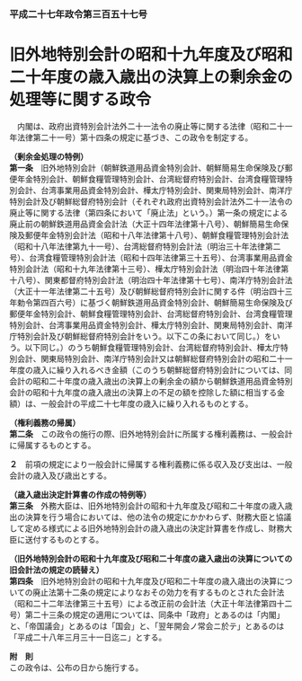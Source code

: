 ### 平成二十七年政令第三百五十七号  
# 旧外地特別会計の昭和十九年度及び昭和二十年度の歳入歳出の決算上の剰余金の処理等に関する政令  
　内閣は、政府出資特別会計法外二十一法令の廃止等に関する法律（昭和二十一年法律第二十一号）第十四条の規定に基づき、この政令を制定する。  
  
**（剰余金処理の特例）**  
**第一条**　旧外地特別会計（朝鮮鉄道用品資金特別会計、朝鮮簡易生命保険及び郵便年金特別会計、朝鮮食糧管理特別会計、台湾総督府特別会計、台湾食糧管理特別会計、台湾事業用品資金特別会計、樺太庁特別会計、関東局特別会計、南洋庁特別会計及び朝鮮総督府特別会計（それぞれ政府出資特別会計法外二十一法令の廃止等に関する法律（第四条において「廃止法」という。）第一条の規定による廃止前の朝鮮鉄道用品資金会計法（大正十四年法律第十八号）、朝鮮簡易生命保険及郵便年金特別会計法（昭和十八年法律第十八号）、朝鮮食糧管理特別会計法（昭和十八年法律第九十一号）、台湾総督府特別会計法（明治三十年法律第二号）、台湾食糧管理特別会計法（昭和十四年法律第三十五号）、台湾事業用品資金特別会計法（昭和十九年法律第十三号）、樺太庁特別会計法（明治四十年法律第十八号）、関東都督府特別会計法（明治四十年法律第十七号）、南洋庁特別会計法（大正十一年法律第二十五号）及び朝鮮総督府特別会計に関する件（明治四十三年勅令第四百六号）に基づく朝鮮鉄道用品資金特別会計、朝鮮簡易生命保険及び郵便年金特別会計、朝鮮食糧管理特別会計、台湾総督府特別会計、台湾食糧管理特別会計、台湾事業用品資金特別会計、樺太庁特別会計、関東局特別会計、南洋庁特別会計及び朝鮮総督府特別会計をいう。以下この条において同じ。）をいう。以下同じ。）のうち朝鮮食糧管理特別会計、台湾総督府特別会計、樺太庁特別会計、関東局特別会計、南洋庁特別会計又は朝鮮総督府特別会計の昭和二十一年度の歳入に繰り入れるべき金額（このうち朝鮮総督府特別会計については、同会計の昭和二十年度の歳入歳出の決算上の剰余金の額から朝鮮鉄道用品資金特別会計の昭和十九年度の歳入歳出の決算上の不足の額を控除した額に相当する金額）は、一般会計の平成二十七年度の歳入に繰り入れるものとする。  
  
**（権利義務の帰属）**  
**第二条**　この政令の施行の際、旧外地特別会計に所属する権利義務は、一般会計に帰属するものとする。  
  
**２**　前項の規定により一般会計に帰属する権利義務に係る収入及び支出は、一般会計の歳入及び歳出とする。  
  
**（歳入歳出決定計算書の作成の特例等）**  
**第三条**　外務大臣は、旧外地特別会計の昭和十九年度及び昭和二十年度の歳入歳出の決算を行う場合においては、他の法令の規定にかかわらず、財務大臣と協議して定める様式による旧外地特別会計の歳入歳出の決定計算書を作成し、財務大臣に送付するものとする。  
  
**（旧外地特別会計の昭和十九年度及び昭和二十年度の歳入歳出の決算についての旧会計法の規定の読替え）**  
**第四条**　旧外地特別会計の昭和十九年度及び昭和二十年度の歳入歳出の決算についての廃止法第十二条の規定によりなおその効力を有するものとされた会計法（昭和二十二年法律第三十五号）による改正前の会計法（大正十年法律第四十二号）第二十三条の規定の適用については、同条中「政府」とあるのは「内閣」と、「帝国議会」とあるのは「国会」と、「翌年開会ノ常会ニ於テ」とあるのは「平成二十八年三月三十一日迄ニ」とする。  
  
**附　則**  
この政令は、公布の日から施行する。  
  
